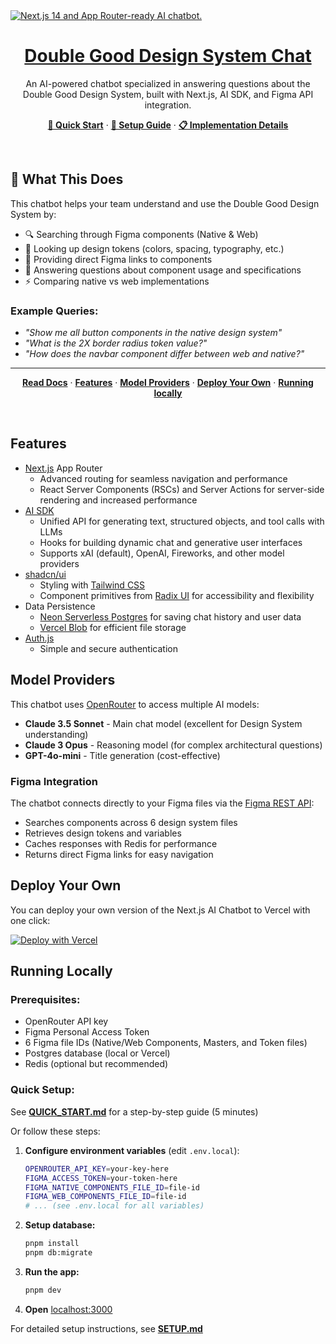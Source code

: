 <a href="https://chat.vercel.ai/">
  <img alt="Next.js 14 and App Router-ready AI chatbot." src="app/(chat)/opengraph-image.png">
  <h1 align="center">Double Good Design System Chat</h1>
</a>

<p align="center">
    An AI-powered chatbot specialized in answering questions about the Double Good Design System, built with Next.js, AI SDK, and Figma API integration.
</p>

<p align="center">
  <a href="QUICK_START.md"><strong>🚀 Quick Start</strong></a> ·
  <a href="SETUP.md"><strong>📖 Setup Guide</strong></a> ·
  <a href="IMPLEMENTATION_SUMMARY.md"><strong>📋 Implementation Details</strong></a>
</p>
<br/>

## 🎯 What This Does

This chatbot helps your team understand and use the Double Good Design System by:
- 🔍 Searching through Figma components (Native & Web)
- 📐 Looking up design tokens (colors, spacing, typography, etc.)
- 🔗 Providing direct Figma links to components
- 💬 Answering questions about component usage and specifications
- ⚡ Comparing native vs web implementations

### Example Queries:
- *"Show me all button components in the native design system"*
- *"What is the 2X border radius token value?"*
- *"How does the navbar component differ between web and native?"*

---

<p align="center">
  <a href="https://chat-sdk.dev"><strong>Read Docs</strong></a> ·
  <a href="#features"><strong>Features</strong></a> ·
  <a href="#model-providers"><strong>Model Providers</strong></a> ·
  <a href="#deploy-your-own"><strong>Deploy Your Own</strong></a> ·
  <a href="#running-locally"><strong>Running locally</strong></a>
</p>
<br/>

## Features

- [Next.js](https://nextjs.org) App Router
  - Advanced routing for seamless navigation and performance
  - React Server Components (RSCs) and Server Actions for server-side rendering and increased performance
- [AI SDK](https://ai-sdk.dev/docs/introduction)
  - Unified API for generating text, structured objects, and tool calls with LLMs
  - Hooks for building dynamic chat and generative user interfaces
  - Supports xAI (default), OpenAI, Fireworks, and other model providers
- [shadcn/ui](https://ui.shadcn.com)
  - Styling with [Tailwind CSS](https://tailwindcss.com)
  - Component primitives from [Radix UI](https://radix-ui.com) for accessibility and flexibility
- Data Persistence
  - [Neon Serverless Postgres](https://vercel.com/marketplace/neon) for saving chat history and user data
  - [Vercel Blob](https://vercel.com/storage/blob) for efficient file storage
- [Auth.js](https://authjs.dev)
  - Simple and secure authentication

## Model Providers

This chatbot uses [OpenRouter](https://openrouter.ai) to access multiple AI models:

- **Claude 3.5 Sonnet** - Main chat model (excellent for Design System understanding)
- **Claude 3 Opus** - Reasoning model (for complex architectural questions)
- **GPT-4o-mini** - Title generation (cost-effective)

### Figma Integration

The chatbot connects directly to your Figma files via the [Figma REST API](https://www.figma.com/developers/api):
- Searches components across 6 design system files
- Retrieves design tokens and variables
- Caches responses with Redis for performance
- Returns direct Figma links for easy navigation

## Deploy Your Own

You can deploy your own version of the Next.js AI Chatbot to Vercel with one click:

[![Deploy with Vercel](https://vercel.com/button)](https://vercel.com/templates/next.js/nextjs-ai-chatbot)

## Running Locally

### Prerequisites:
- OpenRouter API key
- Figma Personal Access Token
- 6 Figma file IDs (Native/Web Components, Masters, and Token files)
- Postgres database (local or Vercel)
- Redis (optional but recommended)

### Quick Setup:

See **[QUICK_START.md](QUICK_START.md)** for a step-by-step guide (5 minutes)

Or follow these steps:

1. **Configure environment variables** (edit `.env.local`):
   ```bash
   OPENROUTER_API_KEY=your-key-here
   FIGMA_ACCESS_TOKEN=your-token-here
   FIGMA_NATIVE_COMPONENTS_FILE_ID=file-id
   FIGMA_WEB_COMPONENTS_FILE_ID=file-id
   # ... (see .env.local for all variables)
   ```

2. **Setup database:**
   ```bash
   pnpm install
   pnpm db:migrate
   ```

3. **Run the app:**
   ```bash
   pnpm dev
   ```

4. **Open** [localhost:3000](http://localhost:3000)

For detailed setup instructions, see **[SETUP.md](SETUP.md)**
